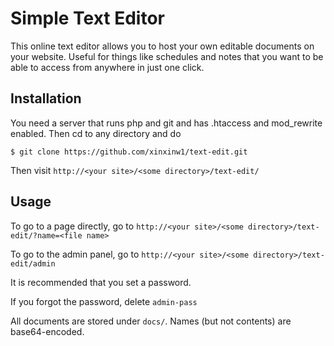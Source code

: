 # Simple Text Editor

This online text editor allows you to host your own editable documents on your website.
Useful for things like schedules and notes that you want to be able to access from anywhere in just one click.

## Installation

You need a server that runs php and git and has .htaccess and mod_rewrite enabled. Then cd to any directory and do

```
$ git clone https://github.com/xinxinw1/text-edit.git
```

Then visit `http://<your site>/<some directory>/text-edit/`

## Usage

To go to a page directly, go to `http://<your site>/<some directory>/text-edit/?name=<file name>`

To go to the admin panel, go to `http://<your site>/<some directory>/text-edit/admin`

It is recommended that you set a password.

If you forgot the password, delete `admin-pass`

All documents are stored under `docs/`. Names (but not contents) are base64-encoded.
